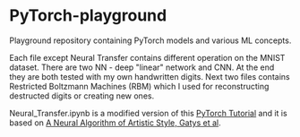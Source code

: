 # PyTorch-playground
Playground repository containing PyTorch models and various ML concepts.

Each file except Neural Transfer contains different operation on the MNIST dataset. There are two NN - deep "linear" network and CNN. At the end they are both tested with my own handwritten digits.
Next two files contains Restricted Boltzmann Machines (RBM) which I used for reconstructing destructed digits or creating new ones.  

Neural_Transfer.ipynb is a modified version of this [PyTorch Tutorial](https://pytorch.org/tutorials/advanced/neural_style_tutorial.html) and it is based on [A Neural Algorithm of Artistic Style, Gatys et al](https://arxiv.org/abs/1508.06576).

